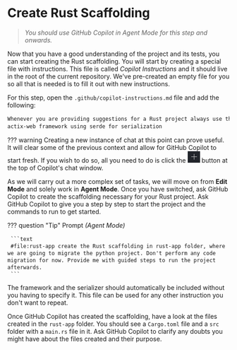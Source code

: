 # Create Rust Scaffolding

> *You should use GitHub Copilot in Agent Mode for this step and onwards.*

Now that you have a good understanding of the project and its tests, you can start creating the Rust scaffolding. You will start by creating a special file with instructions. This file is called _Copilot Instructions_ and it should live in the root of the current repository. We've pre-created an empty file for you so all that is needed is to fill it out with new instructions.

For this step, open the `.github/copilot-instructions.md` file and add the
following:

```markdown
Whenever you are providing suggestions for a Rust project always use the
actix-web framework using serde for serialization
```

??? warning 
     Creating a new instance of chat at this point can prove useful. It will clear some of the previous context and allow for GitHub Copilot to start fresh. If you wish to do so, all you need to do is click the ![New Chat Button on GitHub Copilot](./media/copilot-newchat.png) button at the top of Copilot's chat window.

As we will carry out a more complex set of tasks, we will move on from **Edit Mode** and solely work in **Agent Mode**. Once you have switched, ask GitHub Copilot to create the scaffolding necessary for your Rust project. Ask GitHub Copilot to give you a step by step to start the project and the commands to run to get started.

??? question "Tip"
     Prompt *(Agent Mode)*

     ```text
     #file:rust-app create the Rust scaffolding in rust-app folder, where we are going to migrate the python project. Don't perform any code migration for now. Provide me with guided steps to run the project afterwards.
     ```

The framework and the serializer should automatically be included without you having to specify it. This file can be used for any other instruction you don't want to repeat.

Once GitHub Copilot has created the scaffolding, have a look at the files created in the `rust-app` folder. You should see a `Cargo.toml` file and a `src` folder with a `main.rs` file in it.
Ask GitHub Copilot to clarify any doubts you might have about the files created and their purpose.
